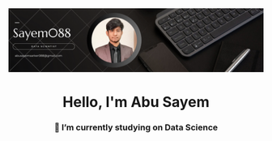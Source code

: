 <center><img  alt="coding" width="1000" src="https://github.com/SAYEM088/SAYEM088/blob/main/bannergit.png"></center>
<h1 align="center">Hello, I'm Abu Sayem</h1>
<h3 align="center">🔭 I’m currently studying on Data Science</h3>
 
